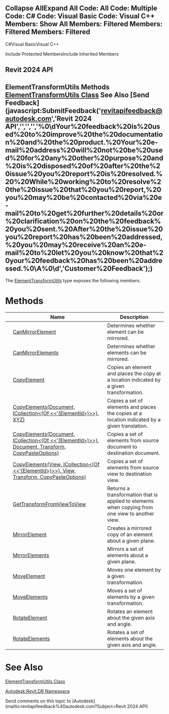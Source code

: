 ﻿

Collapse AllExpand All Code: All Code: Multiple Code: C# Code: Visual Basic Code: Visual C++  Members: Show All Members: Filtered Members: Filtered Members: Filtered   
---  
  
C#Visual BasicVisual C++

Include Protected MembersInclude Inherited Members

Revit 2024 API  
---  
ElementTransformUtils Methods  
[ElementTransformUtils Class](82e737d5-fda4-bc10-6099-88999cd51300.md) See Also [Send Feedback](javascript:SubmitFeedback\('revitapifeedback@autodesk.com','Revit 2024 API','','','','%0\\dYour%20feedback%20is%20used%20to%20improve%20the%20documentation%20and%20the%20product.%20Your%20e-mail%20address%20will%20not%20be%20used%20for%20any%20other%20purpose%20and%20is%20disposed%20of%20after%20the%20issue%20you%20report%20is%20resolved.%20%20While%20working%20to%20resolve%20the%20issue%20that%20you%20report,%20you%20may%20be%20contacted%20via%20e-mail%20to%20get%20further%20details%20or%20clarification%20on%20the%20feedback%20you%20sent.%20After%20the%20issue%20you%20report%20has%20been%20addressed,%20you%20may%20receive%20an%20e-mail%20to%20let%20you%20know%20that%20your%20feedback%20has%20been%20addressed.%0\\A%0\\d','Customer%20Feedback'\);)  
---  
  
The [ElementTransformUtils](82e737d5-fda4-bc10-6099-88999cd51300.md) type exposes the following members.

# Methods

|  | Name | Description |
| --- | --- | --- |
|  | [CanMirrorElement](c9f05388-ef04-303b-1046-c45f3a16b289.md) | Determines whether element can be mirrored. |
|  | [CanMirrorElements](34aa420d-d9dc-806d-2019-00252b638666.md) | Determines whether elements can be mirrored. |
|  | [CopyElement](d0f532b7-2d30-c1d2-cd58-16237ec168e3.md) | Copies an element and places the copy at a location indicated by a given transformation. |
|  | [CopyElements(Document, ICollection<(Of <<'(ElementId>)>>), XYZ)](0e533605-477f-dd92-2376-15ff7cd4411c.md) | Copies a set of elements and places the copies at a location indicated by a given translation. |
|  | [CopyElements(Document, ICollection<(Of <<'(ElementId>)>>), Document, Transform, CopyPasteOptions)](b22df8f6-3fa3-e177-ffa5-ba6c639fb3dc.md) | Copies a set of elements from source document to destination document. |
|  | [CopyElements(View, ICollection<(Of <<'(ElementId>)>>), View, Transform, CopyPasteOptions)](0f6a7a2e-13b9-008a-4c41-951a0702d16b.md) | Copies a set of elements from source view to destination view. |
|  | [GetTransformFromViewToView](d28d5afd-6784-90be-4f6b-7bc35b997e3a.md) | Returns a transformation that is applied to elements when copying from one view to another view. |
|  | [MirrorElement](36027166-d494-9937-74c2-d61197af3878.md) | Creates a mirrored copy of an element about a given plane. |
|  | [MirrorElements](bb533c52-171a-85f9-8896-c7bb661e129f.md) | Mirrors a set of elements about a given plane. |
|  | [MoveElement](aaddd413-01b0-2878-3f79-a281abb6d364.md) | Moves one element by a given transformation. |
|  | [MoveElements](3cf8c9dc-f4d1-12f0-d7a9-e126331cd858.md) | Moves a set of elements by a given transformation. |
|  | [RotateElement](3968f4e8-759c-f975-6c1f-7de42be633ed.md) | Rotates an element about the given axis and angle. |
|  | [RotateElements](5d62fb23-60c1-b740-b02c-d0b6fd1d8ed0.md) | Rotates a set of elements about the given axis and angle. |
  
# See Also

[ElementTransformUtils Class](82e737d5-fda4-bc10-6099-88999cd51300.md)

[Autodesk.Revit.DB Namespace](87546ba7-461b-c646-cbb1-2cb8f5bff8b2.md)

Send comments on this topic to [Autodesk](mailto:revitapifeedback%40autodesk.com?Subject=Revit 2024 API)